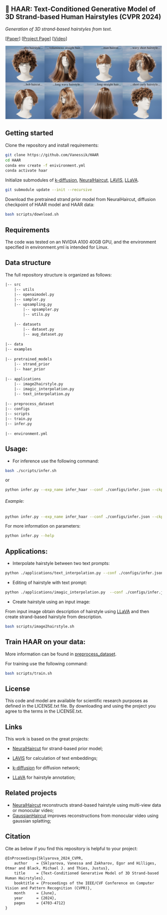 ## :woman: HAAR: Text-Conditioned Generative Model of 3D Strand-based Human Hairstyles (CVPR 2024)

*Generation of 3D strand-based hairstyles from text.*


[[Paper](https://arxiv.org/abs/2312.11666)] [[Project Page](https://haar.is.tue.mpg.de/)] [[Video](https://www.youtube.com/watch?v=mR96dqO2j88)]

<p align="left"> 
<img src="./docs/teaser.png" width="600">
</p>



## Getting started


Clone the repository and install requirements: 

```bash
git clone https://github.com/Vanessik/HAAR
cd HAAR
conda env create -f enivironment.yml
conda activate haar
```


Initialize submodules of [k-diffusion](https://github.com/crowsonkb/k-diffusion),  [NeuralHaircut](https://github.com/SamsungLabs/NeuralHaircut), [LAVIS](https://github.com/salesforce/LAVIS), [LLaVA](https://github.com/haotian-liu/LLaVA).

```bash
git submodule update --init --recursive
```

Download the pretrained strand prior model from NeuralHaircut, diffusion checkpoint of HAAR model and HAAR data:

```bash
bash scripts/download.sh
```

## Requirements

The code was tested on an NVIDIA A100 40GB GPU, and the environment specified in environment.yml is intended for Linux. 


## Data structure

The full repository structure is organized as follows:


```
|-- src
    |-- utils
    |-- openaimodel.py
    |-- sampler.py
    |-- upsampling.py
        |-- upsampler.py
        |-- utils.py
    
    |-- datasets
        |-- dataset.py
        |-- aug_dataset.py
    
|-- data 
|-- examples

|-- pretrained_models
    |-- strand_prior
    |-- haar_prior

|-- applications
    |-- image2hairstyle.py
    |-- imagic_interpolation.py
    |-- text_interpolation.py
    
|-- preprocess_dataset
|-- configs
|-- scripts
|-- train.py
|-- infer.py

|-- environment.yml
```



## Usage:

- For inference use the following command:

```bash
bash ./scripts/infer.sh
```
or

```bash
python infer.py --exp_name infer_haar --conf ./configs/infer.json --ckpt_path ./pretrained_models/haar_prior/haar_diffusion.pth --cfg_scale {CFG_SCALE} --save_latent_textures --save_guiding_strands --save_upsampled_hairstyle --upsample_resolution 64 --n_samples {NUM_VARIATIONS} --hairstyle_description {HAISRTYLE_DESCRIPTION}
```

###### Example:

```bash
python infer.py --exp_name infer_haar --conf ./configs/infer.json --ckpt_path ./pretrained_models/haar_prior/haar_diffusion.pth --cfg_scale 1.5 --save_latent_textures --save_guiding_strands --save_upsampled_hairstyle --upsample_resolution 64 --n_samples 10 --hairstyle_description "a woman with short straight hairstyle"
```

For more information on parameters:

```bash
python infer.py --help
```



## Applications:

- Interpolate hairstyle between two text prompts:

```bash
python ./applications/text_interpolation.py --conf ./configs/infer.json  --hairstyle_1 'straight woman hairstyle' --hairstyle_2 'long wavy haircut' --save_guiding_strands --save_upsampled_hairstyle --save_latent_textures --upsample_resolution 128 --cfg_scale 1.5 --seed 32 --n_interpolation_states 5
```

- Editing of hairstyle with text prompt:

```bash
python ./applications/imagic_interpolation.py  --conf ./configs/infer.json --hairstyle_edit_prompt 'short hairstyle' --target_hairstyle_texture 'exp_texture.pt' --save_guiding_strands --save_upsampled_hairstyle --save_latent_textures --upsample_resolution 128 --cfg_scale 1.5 --seed 32 --n_interpolation_states 5
```

- Create hairstyle using an input image:

From input image obtain description of hairstyle using [LLaVA](https://github.com/haotian-liu/LLaVA) and then create strand-based hairstyle from description.

```bash
bash scripts/image2hairstyle.sh
```

## Train HAAR on your data:

More information can be found in [preprocess_dataset](./preprocess_dataset).


For training use the following command:

```bash
bash scripts/train.sh
```


## License

This code and model are available for scientific research purposes as defined in the LICENSE.txt file. 
By downloading and using the project you agree to the terms in the LICENSE.txt.



## Links

This work is based on the great projects:

- [NeuralHaircut](https://github.com/SamsungLabs/NeuralHaircut) for strand-based prior model;

- [LAVIS](https://github.com/salesforce/LAVIS) for calculation of text embeddings;

- [k-diffusion](https://github.com/crowsonkb/k-diffusion) for diffusion network;

- [LLaVA](https://github.com/haotian-liu/LLaVA) for hairstyle annotation;



## Related projects

- [NeuralHaircut](https://github.com/SamsungLabs/NeuralHaircut) reconstructs strand-based hairstyle using multi-view data or monocular video;
- [GaussianHaircut](https://eth-ait.github.io/GaussianHaircut) improves reconstructions from monocular video using gaussian splatting;




## Citation


Cite as below if you find this repository is helpful to your project:

```
@InProceedings{Sklyarova_2024_CVPR,
    author    = {Sklyarova, Vanessa and Zakharov, Egor and Hilliges, Otmar and Black, Michael J. and Thies, Justus},
    title     = {Text-Conditioned Generative Model of 3D Strand-based Human Hairstyles},
    booktitle = {Proceedings of the IEEE/CVF Conference on Computer Vision and Pattern Recognition (CVPR)},
    month     = {June},
    year      = {2024},
    pages     = {4703-4712}
}
```
